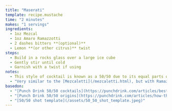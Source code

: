 ```yaml
---
title: "Maserati"
template: recipe.mustache
time: "2 minutes"
makes: "1 servings"
ingredients:
  - 1oz Mezcal
  - 1oz Amaro Ramazzotti
  - 2 dashes bitters **(optional)**
  - Lemon **(or other citrus)** twist
steps:
  - Build in a rocks glass over a large ice cube
  - Gently stir until cold
  - Garnish with a twist if using
notes:
  - This style of cocktail is known as a 50/50 due to its equal parts of 2 base ingredients. Good 50/50 pairings are often surprising in their depth of flavor given the simple template, showcasing how thoughtful pairing of spirits can often be greater than the sum of their parts.
  - "Very similar to the [Mezcaletti](/mezcaletti.html), but with Ramazzotti Amaro instead of Meletti."
basedon:
  - "[Punch Drink 50/50 cocktails](https://punchdrink.com/articles/best-shots-amaro-whiskey-mezcal/)"
  - "[Punch Drink 50/50 origins](https://punchdrink.com/articles/how-the-ferrari-became-more-than-just-a-shot-amaro-cocktails/)"
  - "[50/50 shot template](/assets/50_50_shot_template.jpeg)"
---
```

